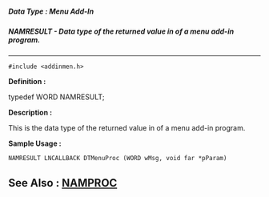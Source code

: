 ##### Data Type : Menu Add-In
##### NAMRESULT - Data type of the returned value in of a menu add-in program.
---
```
#include <addinmen.h>
```

**Definition :**

typedef WORD NAMRESULT;

**Description :**

This is the data type of the returned value in of a menu add-in program.


**Sample Usage :**
```
NAMRESULT LNCALLBACK DTMenuProc (WORD wMsg, void far *pParam)
```

**See Also :**
[NAMPROC](/domino-c-api-docs/reference/Data/NAMPROC)
---
